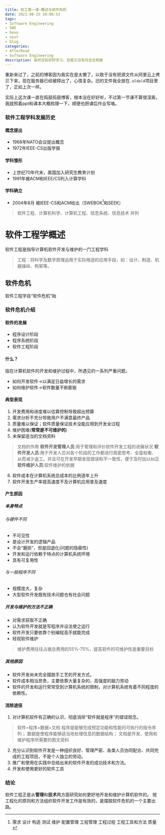 ```yaml
---
title: 软工第一课-概述与软件危机
date: 2021-08-25 10:06:53
tags:
- Software Engineering
- SWE
- hexo
- next
- blog
categories:
- AfterRead
- Software Engineering
description: 虽然没有好好学习，但是又没有完全在颓废
---
```


重新来过了，之前的博客因为我实在是太懒了，以致于没有把源文件从阿里云上拷贝下来，现在服务器已经被释出了，心情复杂。旧的文件我全放在`.oldold`项目里了，正如上次一样。

实际上这次课一直在捣鼓捣鼓博客，根本没在好好听，不过第一节课不算很深奥，我就照着ppt和课本大概梳理一下，顺便也把课后作业写咯。

### 软件工程学科发展历史

#### 概念提出
* 1968年NATO会议提出概念
* 1972年IEEE-CS出版学报

#### 学科雏形
* 上世纪70年代末，美国加入研究生教育计划
* 1991年被ACM和IEEE/CS列入计算学科

#### 学科确立
* 2004年8月 被IEEE-CS和ACM给出（SWEBOK[^10个领域]和SEEK）
> 软件工程、计算机科学、计算机工程、信息系统、信息技术 并列

# 软件工程学概述
软件工程是指导计算机软件开发与维护的一门工程学科
> 工程：将科学及数学原理运用于实际用途的应用手段，如：设计、制造、机器操纵、构架等。

## 软件危机
软件工程学自“软件危机”始
### 软件危机介绍
#### 软件的发展
* 程序设计阶段
* 程序系统阶段
* 软件工程阶段
#### 什么？
指在计算机软件的开发和维护过程中，所遇见的一系列严重问题。
* 如何开发软件->以满足日益增长的需求
* 如何维护软件->软件数量不断膨胀
#### 典型表现
1. 开发费用和进度难以估算控制导致超出预算
2. 需求分析不充分导致用户不满意最终产品
3. 质量难以保证；软件质量保证技术没能应用到开发全过程
4. 维护困难(**常常是不可维护的**)
5. 未保留适当的文档资料
> 文档的作用
> **软件开发管理人员**:用于管理和评价软件开发工程的进展状况
> **软件开发人员**:用于开发人员对各个阶段的工作都进行周密思考、全盘权衡、从而减少返工。并且可在开发早期发现错误和不一致性，便于及时加以纠正
> **软件维护人员**:软件维护的依据
6. 软件成本在计算机系统总成本的比例逐年上升
7. 软件开发生产率提高速度不及计算机应用普及速度

#### 产生原因
##### 本身特点
###### 与硬件不同

* 不可见性
* 是设计开发的逻辑产品
* 不会“磨损”，但是回退化(问题的隐蔽性)
* 开发和运行依赖于特点的计算机系统环境
* 具有可复用性

###### 与一般程序不同

* 规模庞大，复杂
* 大型软件开发既有技术问题也有社会问题
##### 开发与维护的方法不正确
* 对需求获取不正确
* 认为软件开发就是写程序并设法使之运行
* 软件开发只要依靠个别编程高手就能完成
* 轻视软件维护
> 维护费用往往占据总费用的55%-75%，提高软件的可维护性是重要目标

##### 其他原因
* 软件开发尚未完全摆脱手工艺的开发方式。
* 软件成本相当昂贵，主要依靠大量复杂的、高强度的脑力劳动
* 软件的开发和运行常常受到计算机系统的限制，对计算机系统有着不同程度的依赖性。

#### 消除途径
1. 对计算机软件有正确的认识，彻底消除“软件就是程序”的错误观念。
> 软件=程序+数据+文档
> 程序是能够完成预定功能和性能的可执行的指令序列；
> 数据是使程序能够适当地处理信息的数据结构；
> 文档是开发、使用和维护程序所需要的图文资料
2. 充分认识到软件开发是一种组织良好、管理严密、各类人员协同配合、共同完成的工程项目，不是个人独立的劳动。
3. 推广和使用在实践中总结出来的软件开发的成功技术和方法。
4. 开发和使用更好的软件工具

### 结论

软件工程正是从**管理**和**技术**两方面研究如何更好地开发和维护计算机软件的。
按工程化的原则和方法组织软件开发工作是有效的，是摆脱软件危机的一个主要出路。


[^10个领域]: 需求 设计 构造 测试 维护 配置管理 工程管理 工程过程 工程工具和方法 质量